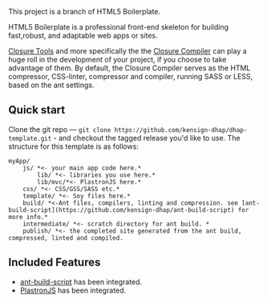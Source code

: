 
This project is a branch of HTML5 Boilerplate.

HTML5 Boilerplate is a professional front-end skeleton for building fast,robust, and adaptable web apps or sites.

[Closure Tools](https://developers.google.com/closure/) and more specifically the the [Closure Compiler](https://developers.google.com/closure/compiler/)
can play a huge roll in the development of your project, if you choose to take advantage of them. By default, the Closure Compiler serves as the HTML 
compressor, CSS-linter, compressor and compiler, running SASS or LESS, based on the ant settings. 

## Quick start

Clone the git repo — `git clone https://github.com/kensign-dhap/dhap-template.git` - and checkout the tagged
release you'd like to use. The structure for this template is as follows:

	myApp/
		js/ *<- your main app code here.*        	
			lib/ *<- libraries you use here.*
			lib/mvc/*<- PlastronJS here.*
        css/ *<- CSS/GSS/SASS etc.*
        template/ *<- Soy files here.*
		build/ *<-Ant files, compilers, linting and compression. see [ant-build-script](https://github.com/kensign-dhap/ant-build-script) for more info.*
		intermediate/ *<- scratch directory for ant build. *
		publish/ *<- the completed site generated from the ant build, compressed, linted and compiled. 
	
	
## Included Features

* [ant-build-script](https://github.com/kensign-dhap/ant-build-script) has been integrated. 
* [PlastronJS](https://github.com/kensign-dhap/PlastronJS) has been integrated. 

